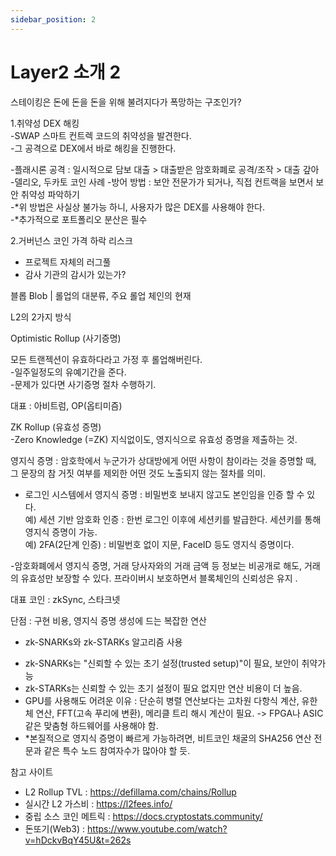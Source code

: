 ```yaml
---
sidebar_position: 2
---
```


# Layer2 소개 2

스테이킹은 돈에 돈을 돈을 위해 불려지다가 폭망하는 구조인가?  

1.취약성 DEX 해킹  
-SWAP 스마트 컨트렉 코드의 취약성을 발견한다.  
-그 공격으로 DEX에서 바로 해킹을 진행한다.  

-플래시론 공격 : 일시적으로 담보 대출 > 대출받은 암호화폐로 공격/조작 > 대출 갚아  
-델리오, 두카토 코인 사례
-방어 방법 : 보안 전문가가 되거나, 직접 컨트랙을 보면서 보안 취약성 파악하기  
-*위 방법은 사실상 불가능 하니, 사용자가 많은 DEX를 사용해야 한다.  
-*추가적으로 포트폴리오 분산은 필수  

2.거버넌스 코인 가격 하락 리스크  
- 프로젝트 자체의 러그풀  
- 감사 기관의 감시가 있는가?  


블롭 Blob | 롤업의 대분류, 주요 롤업 체인의 현재  


L2의 2가지 방식 


Optimistic Rollup (사기증명)

모든 트랜젝션이 유효하다라고 가정 후 롤업해버린다.  
-일주일정도의 유예기간을 준다.  
-문제가 있다면 사기증명 절차 수행하기.

대표 : 아비트럼, OP(옵티미즘)  


ZK Rollup (유효성 증명)  
-Zero Knowledge (=ZK) 지식없이도, 영지식으로 유효성 증명을 제출하는 것.  

영지식 증명 : 암호학에서 누군가가 상대방에게 어떤 사항이 참이라는 것을 증명할 때, 
그 문장의 참 거짓 여부를 제외한 어떤 것도 노출되지 않는 절차를 의미.  

- 로그인 시스템에서 영지식 증명 : 비밀번호 보내지 않고도 본인임을 인증 할 수 있다.  
예) 세션 기반 암호화 인증 : 한번 로그인 이후에 세션키를 발급한다. 세션키를 통해 영지식 증명이 가능.  
예) 2FA(2단계 인증) : 비밀번호 없이 지문, FaceID 등도 영지식 증명이다.  

-암호화폐에서 영지식 증명, 거래 당사자와의 거래 금액 등 정보는 비공개로 해도, 거래의 유효성만 보장할 수 있다. 프라이버시 보호하면서 블록체인의 신뢰성은 유지 .

대표 코인 : zkSync, 스타크넷  

단점 : 구현 비용, 영지식 증명 생성에 드는 복잡한 연산  
- zk-SNARKs와 zk-STARKs 알고리즘 사용
* zk-SNARKs는 "신뢰할 수 있는 초기 설정(trusted setup)"이 필요, 보안이 취약가능  
* zk-STARKs는 신뢰할 수 있는 초기 설정이 필요 없지만 연산 비용이 더 높음.
* GPU를 사용해도 어려운 이유 : 단순히 병렬 연산보다는 고차원 다항식 계산, 유한체 연산, FFT(고속 푸리에 변환), 메리클 트리 해시 계산이 필요. -> FPGA나 ASIC 같은 맞춤형 하드웨어를 사용해야 함.  
* *본질적으로 영지식 증명이 빠르게 가능하려면, 비트코인 채굴의 SHA256 연산 전문과 같은 특수 노드 참여자수가 많아야 할 듯.  


참고 사이트  
- L2 Rollup TVL : https://defillama.com/chains/Rollup
- 실시간 L2 가스비 : https://l2fees.info/
- 중립 소스 코인 메트릭 : https://docs.cryptostats.community/
- 돈또기(Web3) : https://www.youtube.com/watch?v=hDckvBqY45U&t=262s  


